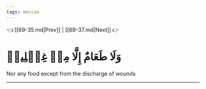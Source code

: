 ```yaml
---
tags: meccan
---
```


👈 [[69-35.md|Prev]] | [[69-37.md|Next]] 👉

# وَلَا طَعَامٌ إِلَّا مِنۡ غِسۡلِينٖ

Nor any food except from the discharge of wounds

---

